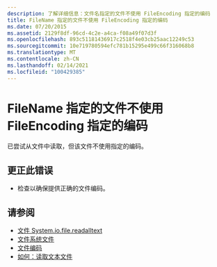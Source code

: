 ```yaml
---
description: 了解详细信息：文件名指定的文件不使用 FileEncoding 指定的编码
title: FileName 指定的文件不使用 FileEncoding 指定的编码
ms.date: 07/20/2015
ms.assetid: 2129f8df-96cd-4c2e-a4ca-f08a49f07d3f
ms.openlocfilehash: 893c51181436917c2518f4e03cb25aac12249c53
ms.sourcegitcommit: 10e719780594efc781b15295e499c66f316068b8
ms.translationtype: MT
ms.contentlocale: zh-CN
ms.lasthandoff: 02/14/2021
ms.locfileid: "100429385"
---
```

# <a name="file-specified-by-filename-does-not-use-the-encoding-specified-by-fileencoding"></a>FileName 指定的文件不使用 FileEncoding 指定的编码

已尝试从文件中读取，但该文件不使用指定的编码。  
  
## <a name="to-correct-this-error"></a>更正此错误  
  
- 检查以确保提供正确的文件编码。  
  
## <a name="see-also"></a>请参阅

- [文件 System.io.file.readalltext](xref:Microsoft.VisualBasic.FileIO.FileSystem.ReadAllText%2A)
- [文件系统文件](xref:Microsoft.VisualBasic.FileIO.FileSystem)
- [文件编码](../developing-apps/programming/drives-directories-files/file-encodings.md)
- [如何：读取文本文件](../developing-apps/programming/drives-directories-files/how-to-read-from-text-files.md)
